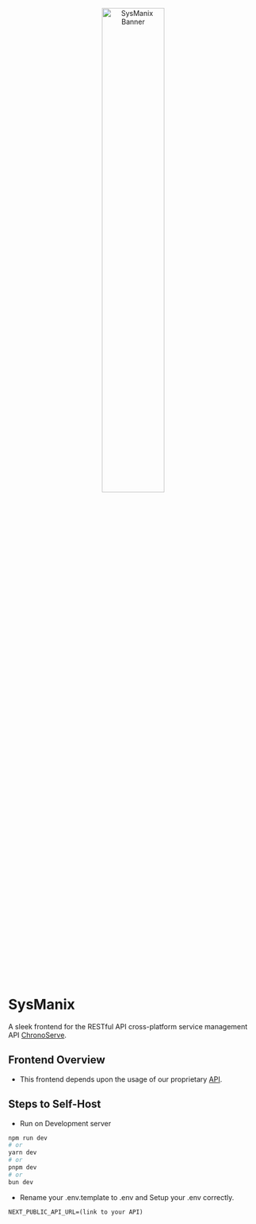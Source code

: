 <p align="center">
  <img src="https://elixir.makesmehorny.wtf/users/510065483693817867/xgP3CBBp.png" alt="SysManix Banner" width="50%" style="border-radius: 10px;"/>
</p>

# SysManix

A sleek frontend for the RESTful API cross-platform service management API [ChronoServe](https://github.com/TheRealToxicDev/ChronoServe).

## Frontend Overview

- This frontend depends upon the usage of our proprietary [API](https://github.com/TheRealToxicDev/ChronoServe).

## Steps to Self-Host 

- Run on Development server
```bash
npm run dev
# or
yarn dev
# or
pnpm dev
# or
bun dev
```

- Rename your .env.template to .env and Setup your .env correctly. 

```env
NEXT_PUBLIC_API_URL=(link to your API)
```